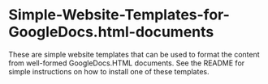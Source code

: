 # Simple-Website-Templates-for-GoogleDocs.html-documents
These are simple website templates that can be used to format the content from well-formed GoogleDocs.HTML documents. See the README for simple instructions on how to install one of these templates.
